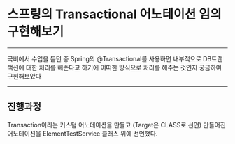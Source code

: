 # 스프링의 Transactional 어노테이션 임의 구현해보기
---
국비에서 수업을 듣던 중 Spring의 @Transactional를 사용하면
내부적으로 DB트랜잭션에 대한 처리를 해준다고 하기에 
어떠한 방식으로 처리를 해주는 것인지 궁금하여 구현해보았다

---
## 진행과정
Transaction이라는 커스텀 어노테이션을 만들고 (Target은 CLASS로 선언)
만들어진 어노테이션을 ElementTestService 클래스 위에 선언했다.

